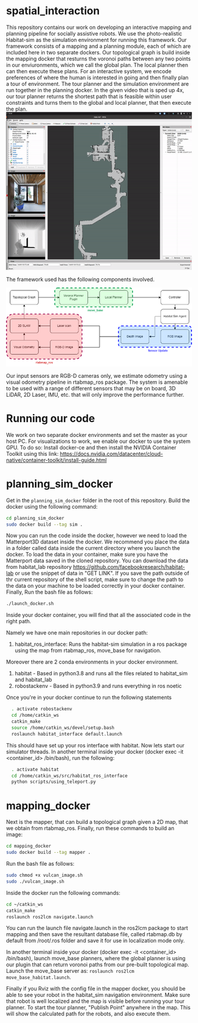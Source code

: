 # spatial_interaction
This repository contains our work on developing an interactive mapping and planning pipeline for socially assistive robots. We use the photo-realistic Habitat-sim as the simulation environment for running this framework. Our framework consists of a mapping and a planning module, each of which are included here in two separate dockers. Our topological graph is build inside the mapping docker that resturns the voronoi paths between any two points in our enviuronments, which we call the global plan. The local planner then can then execute these plans. For an interactive system, we encode preferences of where the human is interested in going and then finally plan a tour of environment. The tour planner and the simulation environment are run together in the planning docker. In the given video that is sped up 4x, our tour planner returns the shortest path that is feasible within user constraints and turns them to the global and local planner, that then execute the plan. 
![alt text](./small_tour.gif)
<br />

The framework used has the following components involved.

<center><img src="./Diagram_width.png" width="850"></center>

Our input sensors are RGB-D cameras only, we estimate odometry using a visual odometry pipeline in rtabmap_ros package. The system is amenable to be used with a range of different sensors that may be on board, 3D LiDAR, 2D Laser, IMU, etc. that will only improve the performance further. 

# Running our code 
We work on two separate docker environments and set the master as your host PC. For visualizations to work, we enable our docker to use the system GPU. To do so: Install docker-ce and then install the NVIDIA Container Toolkit using this link:
https://docs.nvidia.com/datacenter/cloud-native/container-toolkit/install-guide.html

# planning_sim_docker 

Get in the ``planning_sim_docker`` folder in the root of this repository. Build the docker using the following command:
```bash
cd planning_sim_docker
sudo docker build --tag sim .
```
Now you can run the code inside the docker, however we need to load the Matterport3D dataset inside the docker. We recommend you place the data in a folder called data inside the current directory where you launch the docker. 
To load the data in your container, make sure you have the Matterport data saved in the cloned repository. You can download the data from habitat_lab repository https://github.com/facebookresearch/habitat-lab or use the snippet of data in "GET LINK". If you save the path outside of thr current repository of the shell script, make sure to change the path to the data on your machine to be loaded correctly in your docker container. Finally, Run the bash file as follows:
```bash
./launch_docker.sh
```

Inside your docker container, you will find that all the associated code in the right path.
  
  Namely we have one main repositories in our docker path:
  
  1. habitat_ros_interface: Runs the habitat-sim simulation in a ros package using the map from rtabmap_ros, move_base for navigation. 

  Moreover there are 2 conda environments in your docker environment. 
  1. habitat - Based in python3.8 and runs all the files related to habitat_sim and habitat_lab
  2. robostackenv - Based in python3.9 and runs everything in ros noetic
 
  Once you're in your docker continue to run the following statements 
  
  ```bash
    . activate robostackenv
    cd /home/catkin_ws
    catkin_make
    source /home/catkin_ws/devel/setup.bash
    roslaunch habitat_interface default.launch
  ```
  
  This should have set up your ros interface with habitat. Now lets start our simulator threads.
  In another terminal inside your docker (docker exec -it <container_id> /bin/bash), run the following:
  
  ```bash
    . activate habitat
    cd /home/catkin_ws/src/habitat_ros_interface
    python scripts/using_teleport.py
  ```

# mapping_docker

Next is the mapper, that can build a topological graph given a 2D map, that we obtain from rtabmap_ros.
Finally, run these commands to build an image:

```bash
cd mapping_docker
sudo docker build --tag mapper .
```

Run the bash file as follows:

```bash
sudo chmod +x vulcan_image.sh
sudo ./vulcan_image.sh
```
Inside the docker run the following commands:

```bash 
cd ~/catkin_ws
catkin_make
roslaunch ros2lcm navigate.launch 
```
You can run the launch file navigate.launch in the ros2lcm package to start mapping and then save the resultant database file, called rtabmap.db by default from /root/.ros folder and save it for use in localization mode only.

In another terminal inside your docker (docker exec -it <container_id> /bin/bash), launch move_base planners, where the global planner is using our plugin that can return voronoi paths from our pre-built topological map. Launch the move_base server as: ``` roslaunch ros2lcm move_base_habitat.launch ```. 


Finally if you Rviz with the config file in the mapper docker, you should be able to see your robot in the habitat_sim navigation environment. Make sure that robot is well localized and the map is visible before running your tour planner. To start the tour planner, "Publish Point" anywhere in the map. This will show the calculated path for the robots, and also execute them. 
